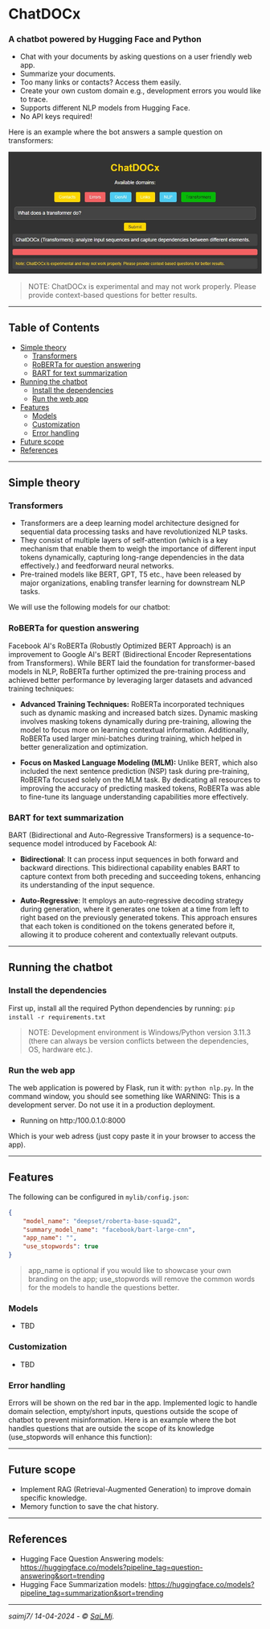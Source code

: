 # ChatDOCx

### A chatbot powered by Hugging Face and Python

- Chat with your documents by asking questions on a user friendly web app.
- Summarize your documents.
- Too many links or contacts? Access them easily.
- Create your own custom domain e.g., development errors you would like to trace.
- Supports different NLP models from Hugging Face.
- No API keys required!

Here is an example where the bot answers a sample question on transformers:

<div align="center">
    <img src="data/images/question.jpg" alt="ChatDOCx" width="600"/>
</div>

> NOTE: ChatDOCx is experimental and may not work properly. Please provide context-based questions for better results.

--- 

## Table of Contents

* [Simple theory](#simple-theory)
    - [Transformers](#transformers)
    - [RoBERTa for question answering](#RoBERTa-for-question-answering)
    - [BART for text summarization](#BART-for-text-summarization)
* [Running the chatbot](#running-the-chatbot)
    - [Install the dependencies](#install-the-dependencies)
    - [Run the web app](#run-the-web-app)
* [Features](#features)
    - [Models](#models)
    - [Customization](#customization)
    - [Error handling](#error-handling)
* [Future scope](#future-scope)
* [References](#references)

---

## Simple theory

### Transformers

- Transformers are a deep learning model architecture designed for sequential data processing tasks and have revolutionized NLP tasks.
- They consist of multiple layers of self-attention (which is a key mechanism that enable them to weigh the importance of different input tokens dynamically, capturing long-range dependencies in the data effectively.) and feedforward neural networks.
- Pre-trained models like BERT, GPT, T5 etc., have been released by major organizations, enabling transfer learning for downstream NLP tasks.

We will use the following models for our chatbot:

### RoBERTa for question answering

Facebook AI's RoBERTa (Robustly Optimized BERT Approach) is an improvement to Google AI's BERT (Bidirectional Encoder Representations from Transformers). While BERT laid the foundation for transformer-based models in NLP, RoBERTa further optimized the pre-training process and achieved better performance by leveraging larger datasets and advanced training techniques:

- **Advanced Training Techniques:** RoBERTa incorporated techniques such as dynamic masking and increased batch sizes. Dynamic masking involves masking tokens dynamically during pre-training, allowing the model to focus more on learning contextual information. Additionally, RoBERTa used larger mini-batches during training, which helped in better generalization and optimization.

- **Focus on Masked Language Modeling (MLM):** Unlike BERT, which also included the next sentence prediction (NSP) task during pre-training, RoBERTa focused solely on the MLM task. By dedicating all resources to improving the accuracy of predicting masked tokens, RoBERTa was able to fine-tune its language understanding capabilities more effectively.

### BART for text summarization

BART (Bidirectional and Auto-Regressive Transformers) is a sequence-to-sequence model introduced by Facebook AI:

- **Bidirectional**: It can process input sequences in both forward and backward directions. This bidirectional capability enables BART to capture context from both preceding and succeeding tokens, enhancing its understanding of the input sequence.

- **Auto-Regressive**: It employs an auto-regressive decoding strategy during generation, where it generates one token at a time from left to right based on the previously generated tokens. This approach ensures that each token is conditioned on the tokens generated before it, allowing it to produce coherent and contextually relevant outputs.


---

## Running the chatbot

### Install the dependencies

First up, install all the required Python dependencies by running: ```
pip install -r requirements.txt ```

> NOTE: Development environment is Windows/Python version 3.11.3 (there can always be version conflicts between the dependencies, OS, hardware etc.).

### Run the web app

The web application is powered by Flask, run it with: ```python nlp.py```. In the command window, you should see something like WARNING: This is a development server. Do not use it in a production deployment.

 * Running on http:/100.0.1.0:8000

Which is your web adress (just copy paste it in your browser to access the app).

---

## Features

The following can be configured in ```mylib/config.json```:

```json
{
    "model_name": "deepset/roberta-base-squad2",
    "summary_model_name": "facebook/bart-large-cnn",
    "app_name": "",
    "use_stopwords": true
}
```

> app_name is optional if you would like to showcase your own branding on the app; use_stopwords will remove the common words for the models to handle the questions better.

### Models

- TBD

### Customization

- TBD

### Error handling

Errors will be shown on the red bar in the app. Implemented logic to handle domain selection, empty/short inputs, questions outside the scope of chatbot to prevent misinformation. Here is an example where the bot handles questions that are outside the scope of its knowledge (use_stopwords will enhance this function): 

---

## Future scope

- Implement RAG (Retrieval-Augmented Generation) to improve domain specific knowledge.
- Memory function to save the chat history.

---

## References

- Hugging Face Question Answering models: https://huggingface.co/models?pipeline_tag=question-answering&sort=trending
- Hugging Face Summarization models: https://huggingface.co/models?pipeline_tag=summarization&sort=trending
---

*saimj7/ 14-04-2024 - © <a href="http://saimj7.github.io" target="_blank">Sai_Mj</a>.*
